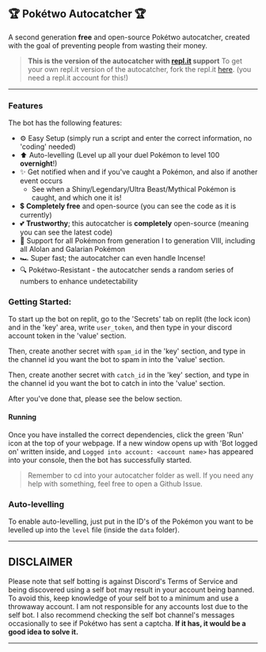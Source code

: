## 🏆 Pokétwo Autocatcher 🏆
A second generation **free** and open-source Pokétwo autocatcher, created with the goal of preventing people from wasting their money.

> **This is the version of the autocatcher with [repl.it](https://repl.it) support**
To get your own repl.it version of the autocatcher, fork the repl.it [here](https://replit.com/@devraza/catchtwo). (you need a repl.it account for this!)

---

### Features
The bot has the following features:
- ⚙️ Easy Setup (simply run a script and enter the correct information, no 'coding' needed)
- ⬆️ Auto-levelling (Level up all your duel Pokémon to level 100 **overnight**!)
- ✨ Get notified when and if you've caught a Pokémon, and also if another event occurs
    - See when a Shiny/Legendary/Ultra Beast/Mythical Pokémon is caught, and which one it is!
- 💲 **Completely free** and open-source (you can see the code as it is currently)
- 💕 **Trustworthy**; this autocatcher is **completely** open-source (meaning you can see the latest code)
- 📜 Support for all Pokémon from generation I to generation VIII, including all Alolan and Galarian Pokémon
- 🏎️ Super fast; the autocatcher can even handle Incense!
- 🔍 Pokétwo-Resistant - the autocatcher sends a random series of numbers to enhance undetectability

### Getting Started:
To start up the bot on replit, go to the 'Secrets' tab on replit (the lock icon) and in the 'key' area, write `user_token`, and then type in your discord account token in the 'value' section. <br>

Then, create another secret with `spam_id` in the 'key' section, and type in the channel id you want the bot to spam in into the 'value' section. <br>

Then, create another secret with `catch_id` in the 'key' section, and type in the channel id you want the bot to catch in into the 'value' section. <br>

After you've done that, please see the below section.

#### <b>Running</b>
Once you have installed the correct dependencies, click the green 'Run' icon at the top of your webpage. If a new window opens up with 'Bot logged on' written inside, and `Logged into account: <account name>` has appeared into your console, then the bot has successfully started.

> Remember to cd into your autocatcher folder as well. If you need any help with something, feel free to open a Github Issue.

### Auto-levelling
To enable auto-levelling, just put in the ID's of the Pokémon you want to be levelled up into the `level` file (inside the `data` folder).

---

## **DISCLAIMER**

Please note that self botting is against Discord's Terms of Service and being discovered using a self bot may result in your account being banned. To avoid this, keep knowledge of your self bot to a minimum and use a throwaway account. I am not responsible for any accounts lost due to the self bot. I also recommend checking the self bot channel's messages occasionally to see if Pokétwo has sent a captcha. **If it has, it would be a good idea to solve it.**

---
